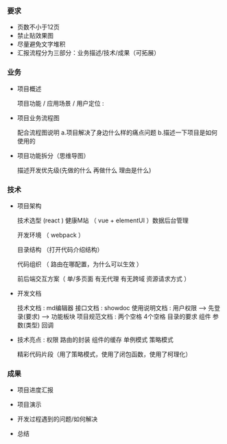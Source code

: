 ### 要求

* 页数不小于12页
* 禁止贴效果图
* 尽量避免文字堆积
* 汇报流程分为三部分：业务描述/技术/成果（可拓展）

### 业务

* 项目概述   

    项目功能 / 应用场景 / 用户定位 : 

* 项目业务流程图

    配合流程图说明 a.项目解决了身边什么样的痛点问题 b.描述一下项目是如何使用的

* 项目功能拆分（思维导图）

    描述开发优先级(先做的什么 再做什么 理由是什么)

### 技术

* 项目架构

    技术选型 
    (react ) 健康M站
    （ vue + elementUI ）数据后台管理

    开发环境 （ webpack ）

    目录结构 （打开代码介绍结构）

    代码组织 （ 路由在哪配置，为什么可以生效 ）

    前后端交互方案（ 单/多页面 有无代理 有无跨域 资源请求方式 ）
    
* 开发文档

    技术文档 : md编辑器
    接口文档 : showdoc 
    使用说明文档 : 用户权限 --> 先登录(要求) --> 功能板块 
    项目规范文档 : 两个空格  4个空格 目录的要求  组件 参数(类型)  回调 

* 技术亮点 : 权限  路由的封装 组件的缓存 单例模式 策略模式 

    精彩代码片段（用了策略模式，使用了闭包函数，使用了柯理化）

### 成果

* 项目进度汇报 

* 项目演示

* 开发过程遇到的问题/如何解决

* 总结



